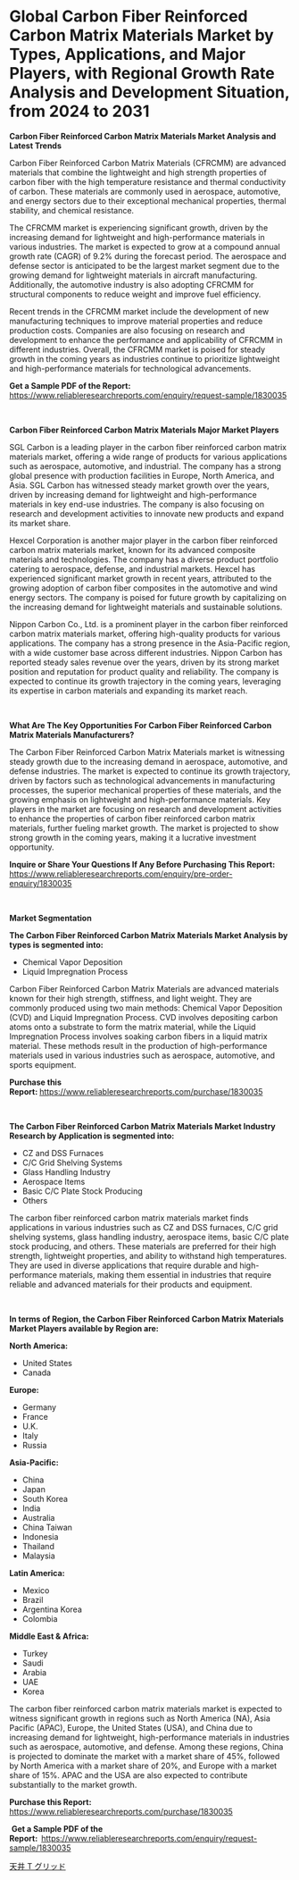 <p><h1>Global Carbon Fiber Reinforced Carbon Matrix Materials Market by Types, Applications, and Major Players, with Regional Growth Rate Analysis and Development Situation, from 2024 to 2031</h1></p><p><strong>Carbon Fiber Reinforced Carbon Matrix Materials Market Analysis and Latest Trends</strong></p>
<p><p>Carbon Fiber Reinforced Carbon Matrix Materials (CFRCMM) are advanced materials that combine the lightweight and high strength properties of carbon fiber with the high temperature resistance and thermal conductivity of carbon. These materials are commonly used in aerospace, automotive, and energy sectors due to their exceptional mechanical properties, thermal stability, and chemical resistance.</p><p>The CFRCMM market is experiencing significant growth, driven by the increasing demand for lightweight and high-performance materials in various industries. The market is expected to grow at a compound annual growth rate (CAGR) of 9.2% during the forecast period. The aerospace and defense sector is anticipated to be the largest market segment due to the growing demand for lightweight materials in aircraft manufacturing. Additionally, the automotive industry is also adopting CFRCMM for structural components to reduce weight and improve fuel efficiency.</p><p>Recent trends in the CFRCMM market include the development of new manufacturing techniques to improve material properties and reduce production costs. Companies are also focusing on research and development to enhance the performance and applicability of CFRCMM in different industries. Overall, the CFRCMM market is poised for steady growth in the coming years as industries continue to prioritize lightweight and high-performance materials for technological advancements.</p></p>
<p><strong>Get a Sample PDF of the Report:&nbsp;</strong> <a href="https://www.reliableresearchreports.com/enquiry/request-sample/1830035">https://www.reliableresearchreports.com/enquiry/request-sample/1830035</a></p>
<p>&nbsp;</p>
<p><strong>Carbon Fiber Reinforced Carbon Matrix Materials Major Market Players</strong></p>
<p><p>SGL Carbon is a leading player in the carbon fiber reinforced carbon matrix materials market, offering a wide range of products for various applications such as aerospace, automotive, and industrial. The company has a strong global presence with production facilities in Europe, North America, and Asia. SGL Carbon has witnessed steady market growth over the years, driven by increasing demand for lightweight and high-performance materials in key end-use industries. The company is also focusing on research and development activities to innovate new products and expand its market share.</p><p>Hexcel Corporation is another major player in the carbon fiber reinforced carbon matrix materials market, known for its advanced composite materials and technologies. The company has a diverse product portfolio catering to aerospace, defense, and industrial markets. Hexcel has experienced significant market growth in recent years, attributed to the growing adoption of carbon fiber composites in the automotive and wind energy sectors. The company is poised for future growth by capitalizing on the increasing demand for lightweight materials and sustainable solutions.</p><p>Nippon Carbon Co., Ltd. is a prominent player in the carbon fiber reinforced carbon matrix materials market, offering high-quality products for various applications. The company has a strong presence in the Asia-Pacific region, with a wide customer base across different industries. Nippon Carbon has reported steady sales revenue over the years, driven by its strong market position and reputation for product quality and reliability. The company is expected to continue its growth trajectory in the coming years, leveraging its expertise in carbon materials and expanding its market reach.</p></p>
<p>&nbsp;</p>
<p><strong>What Are The Key Opportunities For Carbon Fiber Reinforced Carbon Matrix Materials Manufacturers?</strong></p>
<p><p>The Carbon Fiber Reinforced Carbon Matrix Materials market is witnessing steady growth due to the increasing demand in aerospace, automotive, and defense industries. The market is expected to continue its growth trajectory, driven by factors such as technological advancements in manufacturing processes, the superior mechanical properties of these materials, and the growing emphasis on lightweight and high-performance materials. Key players in the market are focusing on research and development activities to enhance the properties of carbon fiber reinforced carbon matrix materials, further fueling market growth. The market is projected to show strong growth in the coming years, making it a lucrative investment opportunity.</p></p>
<p><strong>Inquire or Share Your Questions If Any Before Purchasing This Report:</strong> <a href="https://www.reliableresearchreports.com/enquiry/pre-order-enquiry/1830035">https://www.reliableresearchreports.com/enquiry/pre-order-enquiry/1830035</a></p>
<p>&nbsp;</p>
<p><strong>Market Segmentation</strong></p>
<p><strong>The Carbon Fiber Reinforced Carbon Matrix Materials Market Analysis by types is segmented into:</strong></p>
<p><ul><li>Chemical Vapor Deposition</li><li>Liquid Impregnation Process</li></ul></p>
<p><p>Carbon Fiber Reinforced Carbon Matrix Materials are advanced materials known for their high strength, stiffness, and light weight. They are commonly produced using two main methods: Chemical Vapor Deposition (CVD) and Liquid Impregnation Process. CVD involves depositing carbon atoms onto a substrate to form the matrix material, while the Liquid Impregnation Process involves soaking carbon fibers in a liquid matrix material. These methods result in the production of high-performance materials used in various industries such as aerospace, automotive, and sports equipment.</p></p>
<p><strong>Purchase this Report:&nbsp;</strong><a href="https://www.reliableresearchreports.com/purchase/1830035">https://www.reliableresearchreports.com/purchase/1830035</a></p>
<p>&nbsp;</p>
<p><strong>The Carbon Fiber Reinforced Carbon Matrix Materials Market Industry Research by Application is segmented into:</strong></p>
<p><ul><li>CZ and DSS Furnaces</li><li>C/C Grid Shelving Systems</li><li>Glass Handling Industry</li><li>Aerospace Items</li><li>Basic C/C Plate Stock Producing</li><li>Others</li></ul></p>
<p><p>The carbon fiber reinforced carbon matrix materials market finds applications in various industries such as CZ and DSS furnaces, C/C grid shelving systems, glass handling industry, aerospace items, basic C/C plate stock producing, and others. These materials are preferred for their high strength, lightweight properties, and ability to withstand high temperatures. They are used in diverse applications that require durable and high-performance materials, making them essential in industries that require reliable and advanced materials for their products and equipment.</p></p>
<p>&nbsp;</p>
<p><strong>In terms of Region, the Carbon Fiber Reinforced Carbon Matrix Materials Market Players available by Region are:</strong></p>
<p>
    <p> <strong> North America: </strong>
        <ul>
            <li>United States</li>
            <li>Canada</li>
        </ul>
        </p> 
    <p> <strong> Europe: </strong>
        <ul>
            <li>Germany</li>
            <li>France</li>
            <li>U.K.</li>
            <li>Italy</li>
            <li>Russia</li>
        </ul>
        </p> 
    <p> <strong> Asia-Pacific: </strong>
        <ul>
            <li>China</li>
            <li>Japan</li>
            <li>South Korea</li>
            <li>India</li>
            <li>Australia</li>
            <li>China Taiwan</li>
            <li>Indonesia</li>
            <li>Thailand</li>
            <li>Malaysia</li>
        </ul>
        </p> 
    <p> <strong> Latin America: </strong>
        <ul>
            <li>Mexico</li>
            <li>Brazil</li>
            <li>Argentina Korea</li>
            <li>Colombia</li>
        </ul>
        </p> 
    <p> <strong> Middle East & Africa: </strong>
        <ul>
            <li>Turkey</li>
            <li>Saudi</li>
            <li>Arabia</li>
            <li>UAE</li>
            <li>Korea</li>
        </ul>
    </p>
    </p>
<p><p>The carbon fiber reinforced carbon matrix materials market is expected to witness significant growth in regions such as North America (NA), Asia Pacific (APAC), Europe, the United States (USA), and China due to increasing demand for lightweight, high-performance materials in industries such as aerospace, automotive, and defense. Among these regions, China is projected to dominate the market with a market share of 45%, followed by North America with a market share of 20%, and Europe with a market share of 15%. APAC and the USA are also expected to contribute substantially to the market growth.</p></p>
<p><strong>Purchase this Report: </strong><a href="https://www.reliableresearchreports.com/purchase/1830035">https://www.reliableresearchreports.com/purchase/1830035</a></p>
<p>&nbsp;<strong>Get a Sample PDF of the Report:&nbsp;&nbsp;</strong><a href="https://www.reliableresearchreports.com/enquiry/request-sample/1830035">https://www.reliableresearchreports.com/enquiry/request-sample/1830035</a></p>
<p><strong></strong></p>
<p><p><a href="https://github.com/ycmtqqhvk3273/Market-Research-Report-List-1/blob/main/47789881333.md">天井 T グリッド</a></p></p>